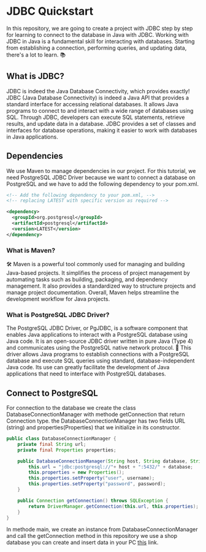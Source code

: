 # JDBC Quickstart
In this repository, we are going to create a project with JDBC step by step for learning to connect to the database in Java with JDBC.
Working with JDBC in Java is a fundamental skill for interacting with databases. Starting from establishing a connection, performing queries, and updating data, there's a lot to learn. 📚

## What is JDBC?
JDBC is indeed the Java Database Connectivity, which provides exactly! JDBC (Java Database Connectivity) is indeed a Java API that provides a standard interface for accessing relational databases. It allows Java programs to connect to and interact with a wide range of databases using SQL. Through JDBC, developers can execute SQL statements, retrieve results, and update data in a database. JDBC provides a set of classes and interfaces for database operations, making it easier to work with databases in Java applications.

## Dependencies
We use Maven to manage dependencies in our project. For this tutorial, we need PostgreSQL JDBC Driver because we want to connect a database on PostgreSQL
and we have to add the following dependency to your pom.xml.
``` XML
<!-- Add the following dependency to your pom.xml, -->
<!-- replacing LATEST with specific version as required -->

<dependency>
  <groupId>org.postgresql</groupId>
  <artifactId>postgresql</artifactId>
  <version>LATEST</version>
</dependency>
```

### What is Maven?
🛠️ Maven is a powerful tool commonly used for managing and building Java-based projects. It simplifies the process of project management by automating tasks such as building, packaging, and dependency management. It also provides a standardized way to structure projects and manage project documentation. Overall, Maven helps streamline the development workflow for Java projects.

### What is PostgreSQL JDBC Driver?
The PostgreSQL JDBC Driver, or PgJDBC, is a software component that enables Java applications to interact with a PostgreSQL database using Java code. It is an open-source JDBC driver written in pure Java (Type 4) and communicates using the PostgreSQL native network protocol. 🚀 This driver allows Java programs to establish connections with a PostgreSQL database and execute SQL queries using standard, database-independent Java code. Its use can greatly facilitate the development of Java applications that need to interface with PostgreSQL databases.

## Connect to PostgreSQL
For connection to the database we create the class DatabaseConnectionManager with methode getConnection
that return Connection type. the DatabaseConnectionManager has two fields URL (string) and properties(Properties) that we initialize in its constructor.

```java
public class DatabaseConnectionManager {
    private final String url;
    private final Properties properties;

    public DatabaseConnectionManager(String host, String database, String username, String password){
        this.url = "jdbc:postgresql://"+ host + ":5432/" + database;
        this.properties = new Properties();
        this.properties.setProperty("user", username);
        this.properties.setProperty("password", password);
    }

    public Connection getConnection() throws SQLException {
        return DriverManager.getConnection(this.url, this.properties);
    }
}
```
In methode main, we create an instance from DatabaseConnectionManager and call the getConnection method
in this repository we use a shop database you can create and insert data in your PC [this](https://www.w3schools.com/postgresql/postgresql_create_demodatabase.php) link.
